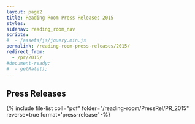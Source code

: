 ```yaml
---
layout: page2
title: Reading Room Press Releases 2015
styles:
sidenav: reading_room_nav
scripts:
#  - /assets/js/jquery.min.js
permalink: /reading-room-press-releases/2015/
redirect_from:
  - /pr/2015/
#document-ready:
#  - getRate();
---
```


## Press Releases

{% include file-list coll="pdf" folder="/reading-room/PressRel/PR_2015" reverse=true format='press-release' -%}

<!-- CONTENT END -->
